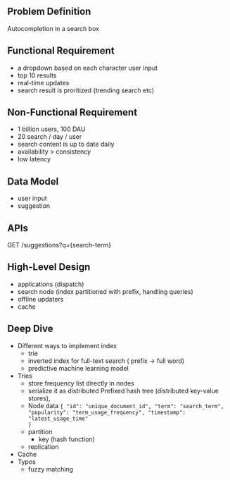 ## Problem Definition
Autocompletion in a search box


## Functional Requirement
- a dropdown based on each character user input 
- top 10 results 
- real-time updates 
- search result is proritized (trending search etc)

## Non-Functional Requirement
- 1 billion users, 100 DAU
- 20 search / day / user
- search content is up to date daily
- availability > consistency
- low latency

## Data Model
- user input
- suggestion

## APIs
GET /suggestions?q={search-term}

## High-Level Design
- applications (dispatch)
- search node (index partitioned with prefix, handling queries)
- offline updaters
- cache

## Deep Dive 
- Different ways to implement index
    - trie
    - inverted index for full-text search ( prefix -> full word)
    - predictive machine learning model
- Tries
    - store frequency list directly in nodes
    - serialize it as distributed Prefixed hash tree (distributed key-value stores), 
    - Node data <code>{
        "id": "unique_document_id",
        "term": "search_term",
        "popularity": "term_usage_frequency",
        "timestamp": "latest_usage_time"
        }</code>
    - partition
        - key (hash function)
    - replication
- Cache
- Typos
    - fuzzy matching